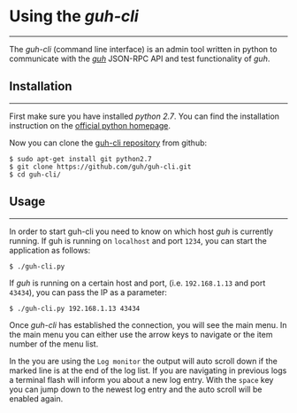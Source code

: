 # Using the *guh-cli*
--------------------------------------------

The *guh-cli* (command line interface) is an admin tool written in python to communicate with the [*guh*](https://github.com/guh/guh) JSON-RPC API and test functionality of *guh*.

## Installation 
--------------------------------------------

First make sure you have installed *python 2.7*. You can find the installation instruction on the [official python homepage](https://www.python.org/download/releases/2.7/).

Now you can clone the [guh-cli repository](https://github.com/guh/guh-cli) from github:

    $ sudo apt-get install git python2.7
    $ git clone https://github.com/guh/guh-cli.git
    $ cd guh-cli/

## Usage 
--------------------------------------------
   
In order to start guh-cli you need to know on which host *guh* is currently running. If guh is running on `localhost` and port `1234`, you can start the application as follows:

    $ ./guh-cli.py

If *guh* is running on a certain host and port, (i.e. `192.168.1.13` and port `43434`), you can pass the IP as a parameter:

    $ ./guh-cli.py 192.168.1.13 43434
    
Once *guh-cli* has established the connection, you will see the main menu. In the main menu you can either use the arrow keys to navigate or the item number of the menu list.

In the you are using the `Log monitor` the output will auto scroll down if the marked line is at the end of the log list. If you are navigating in previous logs a terminal flash will inform you about a new log entry. With the `space` key you can jump down to the newest log entry and the auto scroll will be enabled again.   

